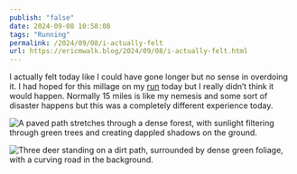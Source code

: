 ```yaml
---
publish: "false"
date: 2024-09-08 10:58:08
tags: "Running"
permalink: /2024/09/08/i-actually-felt
url: https://ericmwalk.blog/2024/09/08/i-actually-felt.html
---
```


I actually felt today like I could have gone longer but no sense in overdoing it. I had hoped for this millage on my [run](https://strava.com/activities/12359680975) today but I really didn’t think it would happen. Normally 15 miles is like my nemesis and some sort of disaster happens but this was a completely different experience today.

![A paved path stretches through a dense forest, with sunlight filtering through green trees and creating dappled shadows on the ground.](https://ericmwalk.blog/uploads/2024/img-1870.jpeg)

![Three deer standing on a dirt path, surrounded by dense green foliage, with a curving road in the background.](https://ericmwalk.blog/uploads/2024/img-1873.jpeg)
